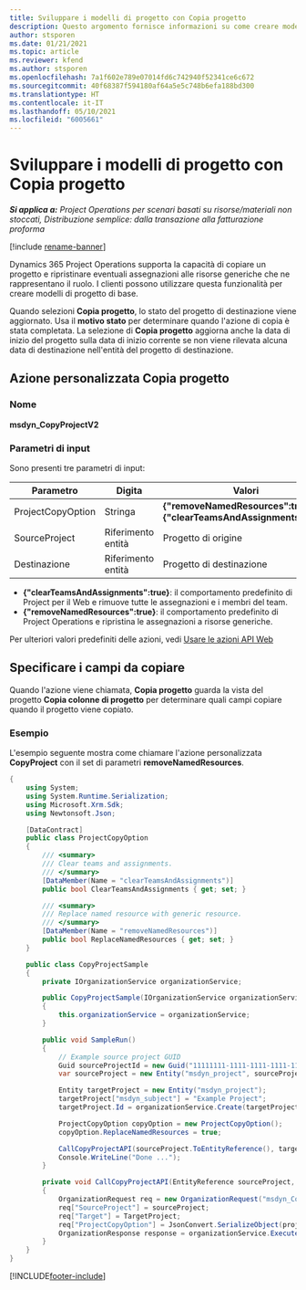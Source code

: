 ```yaml
---
title: Sviluppare i modelli di progetto con Copia progetto
description: Questo argomento fornisce informazioni su come creare modelli di progetto utilizzando l'azione personalizzata Copia progetto.
author: stsporen
ms.date: 01/21/2021
ms.topic: article
ms.reviewer: kfend
ms.author: stsporen
ms.openlocfilehash: 7a1f602e789e07014fd6c742940f52341ce6c672
ms.sourcegitcommit: 40f68387f594180af64a5e5c748b6efa188bd300
ms.translationtype: HT
ms.contentlocale: it-IT
ms.lasthandoff: 05/10/2021
ms.locfileid: "6005661"
---
```

# <a name="develop-project-templates-with-copy-project"></a>Sviluppare i modelli di progetto con Copia progetto

_**Si applica a:** Project Operations per scenari basati su risorse/materiali non stoccati, Distribuzione semplice: dalla transazione alla fatturazione proforma_

[!include [rename-banner](~/includes/cc-data-platform-banner.md)]

Dynamics 365 Project Operations supporta la capacità di copiare un progetto e ripristinare eventuali assegnazioni alle risorse generiche che ne rappresentano il ruolo. I clienti possono utilizzare questa funzionalità per creare modelli di progetto di base.

Quando selezioni **Copia progetto**, lo stato del progetto di destinazione viene aggiornato. Usa il **motivo stato** per determinare quando l'azione di copia è stata completata. La selezione di **Copia progetto** aggiorna anche la data di inizio del progetto sulla data di inizio corrente se non viene rilevata alcuna data di destinazione nell'entità del progetto di destinazione.

## <a name="copy-project-custom-action"></a>Azione personalizzata Copia progetto 

### <a name="name"></a>Nome 

**msdyn_CopyProjectV2**

### <a name="input-parameters"></a>Parametri di input
Sono presenti tre parametri di input:

| Parametro          | Digita   | Valori                                                   | 
|--------------------|--------|----------------------------------------------------------|
| ProjectCopyOption  | Stringa | **{"removeNamedResources":true}** o **{"clearTeamsAndAssignments":true}** |
| SourceProject      | Riferimento entità | Progetto di origine |
| Destinazione             | Riferimento entità | Progetto di destinazione |


- **{"clearTeamsAndAssignments":true}**: il comportamento predefinito di Project per il Web e rimuove tutte le assegnazioni e i membri del team.
- **{"removeNamedResources":true}**: il comportamento predefinito di Project Operations e ripristina le assegnazioni a risorse generiche.

Per ulteriori valori predefiniti delle azioni, vedi [Usare le azioni API Web](/powerapps/developer/common-data-service/webapi/use-web-api-actions)

## <a name="specify-fields-to-copy"></a>Specificare i campi da copiare 
Quando l'azione viene chiamata, **Copia progetto** guarda la vista del progetto **Copia colonne di progetto** per determinare quali campi copiare quando il progetto viene copiato.


### <a name="example"></a>Esempio
L'esempio seguente mostra come chiamare l'azione personalizzata **CopyProject** con il set di parametri **removeNamedResources**.
```C#
{
    using System;
    using System.Runtime.Serialization;
    using Microsoft.Xrm.Sdk;
    using Newtonsoft.Json;

    [DataContract]
    public class ProjectCopyOption
    {
        /// <summary>
        /// Clear teams and assignments.
        /// </summary>
        [DataMember(Name = "clearTeamsAndAssignments")]
        public bool ClearTeamsAndAssignments { get; set; }

        /// <summary>
        /// Replace named resource with generic resource.
        /// </summary>
        [DataMember(Name = "removeNamedResources")]
        public bool ReplaceNamedResources { get; set; }
    }

    public class CopyProjectSample
    {
        private IOrganizationService organizationService;

        public CopyProjectSample(IOrganizationService organizationService)
        {
            this.organizationService = organizationService;
        }

        public void SampleRun()
        {
            // Example source project GUID
            Guid sourceProjectId = new Guid("11111111-1111-1111-1111-111111111111");
            var sourceProject = new Entity("msdyn_project", sourceProjectId);

            Entity targetProject = new Entity("msdyn_project");
            targetProject["msdyn_subject"] = "Example Project";
            targetProject.Id = organizationService.Create(targetProject);

            ProjectCopyOption copyOption = new ProjectCopyOption();
            copyOption.ReplaceNamedResources = true;

            CallCopyProjectAPI(sourceProject.ToEntityReference(), targetProject.ToEntityReference(), copyOption);
            Console.WriteLine("Done ...");
        }

        private void CallCopyProjectAPI(EntityReference sourceProject, EntityReference TargetProject, ProjectCopyOption projectCopyOption)
        {
            OrganizationRequest req = new OrganizationRequest("msdyn_CopyProjectV2");
            req["SourceProject"] = sourceProject;
            req["Target"] = TargetProject;
            req["ProjectCopyOption"] = JsonConvert.SerializeObject(projectCopyOption);
            OrganizationResponse response = organizationService.Execute(req);
        }
    }
}
```


[!INCLUDE[footer-include](../includes/footer-banner.md)]